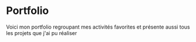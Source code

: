 # Portfolio
Voici mon portfolio regroupant mes activités favorites et présente aussi tous
les projets que j'ai pu réaliser
